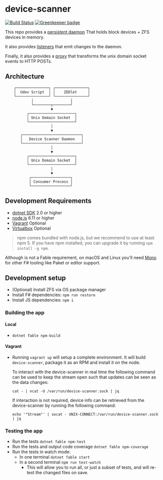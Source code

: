 # device-scanner

[![Build Status](https://travis-ci.org/whamcloud/device-scanner.svg?branch=master)](https://travis-ci.org/whamcloud/device-scanner)
[![Greenkeeper badge](https://badges.greenkeeper.io/whamcloud/device-scanner.svg)](https://greenkeeper.io/)

This repo provides a [persistent daemon](IML.DeviceScannerDaemon) That holds block devices + ZFS devices in memory.

It also provides [listeners](IML.Listeners) that emit changes to the daemon.

Finally, it also provides a [proxy](IML.ScannerProxyDaemon) that transforms the unix domain socket events to HTTP POSTs.

## Architecture

```
    ┌───────────────┐ ┌───────────────┐
    │  Udev Script  │ │    ZEDlet     │
    └───────────────┘ └───────────────┘
            │                 │
            └────────┬────────┘
                     ▼
          ┌─────────────────────┐
          │ Unix Domain Socket  │
          └─────────────────────┘
                     │
                     ▼
       ┌───────────────────────────┐
       │   Device Scanner Daemon   │
       └───────────────────────────┘
                     │
                     ▼
          ┌─────────────────────┐
          │ Unix Domain Socket  │
          └─────────────────────┘
                     │
                     ▼
           ┌──────────────────┐
           │ Consumer Process │
           └──────────────────┘
```

## Development Requirements

* [dotnet SDK](https://www.microsoft.com/net/download/core) 2.0 or higher
* [node.js](https://nodejs.org) 6.11 or higher
* [Vagrant](https://www.vagrantup.com) Optional
* [Virtualbox](https://www.virtualbox.org/) Optional

> npm comes bundled with node.js, but we recommend to use at least npm 5. If you
> have npm installed, you can upgrade it by running `npm install -g npm`.

Although is not a Fable requirement, on macOS and Linux you'll need
[Mono](http://www.mono-project.com/) for other F# tooling like Paket or editor
support.

## Development setup

* (Optional) Install ZFS via OS package manager
* Install F# dependencies: `npm run restore`
* Install JS dependencies: `npm i`

### Building the app

#### Local

* `dotnet fable npm-build`

#### Vagrant

* Running `vagrant up` will setup a complete environment. It will build `device-scanner`, package it as an RPM and install it on the node.

  To interact with the device-scanner in real time the following command can be used to keep the stream open such that updates can be seen as the data changes:

  ```shell
  cat - | ncat -U /var/run/device-scanner.sock | jq
  ```

  If interaction is not required, device info can be retrieved from the device-scanner by running the following command:

  ```shell
  echo '"Stream"' | socat - UNIX-CONNECT:/var/run/device-scanner.sock | jq
  ```

### Testing the app

* Run the tests `dotnet fable npm-test`
* Run the tests and output code coverage `dotnet fable npm-coverage`
* Run the tests in watch mode:
  * In one terminal `dotnet fable start`
  * In a second terminal `npm run test-watch`
    * This will allow you to run all, or just a subset of tests, and will
      re-test the changed files on save.
